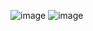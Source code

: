 ![image](https://github.com/user-attachments/assets/7d209b20-21ca-42e8-b83e-4efc747d52d8)
![image](https://github.com/user-attachments/assets/e31c1322-03ad-4f89-a4f6-e35869b1f59f)
